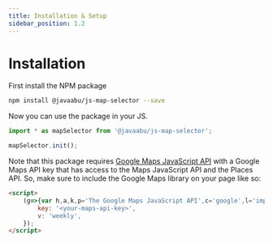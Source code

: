 ```yaml
---
title: Installation & Setup
sidebar_position: 1.2
---
```


# Installation

First install the NPM package 

```bash
npm install @javaabu/js-map-selector --save
```

Now you can use the package in your JS.

```javascript
import * as mapSelector from '@javaabu/js-map-selector';

mapSelector.init();
```

Note that this package requires [Google Maps JavaScript API](https://developers.google.com/maps/documentation/javascript) with a Google Maps API key that has access to the Maps JavaScript API and the Places API. So, make sure to include the Google Maps library on your page like so:

```html
<script>
    (g=>{var h,a,k,p='The Google Maps JavaScript API',c='google',l='importLibrary',q='__ib__',m=document,b=window;b=b[c]||(b[c]={});var d=b.maps||(b.maps={}),r=new Set,e=new URLSearchParams,u=()=>h||(h=new Promise(async(f,n)=>{await (a=m.createElement('script'));e.set('libraries',[...r]+'');for(k in g)e.set(k.replace(/[A-Z]/g,t=>'_'+t[0].toLowerCase()),g[k]);e.set('callback',c+'.maps.'+q);a.src=`https://maps.${c}apis.com/maps/api/js?`+e;d[q]=f;a.onerror=()=>h=n(Error(p+' could not load.'));a.nonce=m.querySelector('script[nonce]')?.nonce||'';m.head.append(a)}));d[l]?console.warn(p+' only loads once. Ignoring:',g):d[l]=(f,...n)=>r.add(f)&&u().then(()=>d[l](f,...n))})({
        key: '<your-maps-api-key>',
        v: 'weekly',
    });
</script>
```